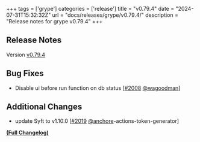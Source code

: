 +++
tags = ['grype']
categories = ['release']
title = "v0.79.4"
date = "2024-07-31T15:32:32Z"
url = "docs/releases/grype/v0.79.4/"
description = "Release notes for grype v0.79.4"
+++

## Release Notes

Version [v0.79.4](https://github.com/anchore/grype/releases/tag/v0.79.4)

## Bug Fixes

- Disable ui before run function on db status [[#2008](https://github.com/anchore/grype/pull/2008) [@wagoodman](https://github.com/wagoodman)]

## Additional Changes

- update Syft to v1.10.0 [[#2019](https://github.com/anchore/grype/pull/2019) [@anchore](https://github.com/anchore)-actions-token-generator]

**[(Full Changelog)](https://github.com/anchore/grype/compare/v0.79.3...v0.79.4)**
